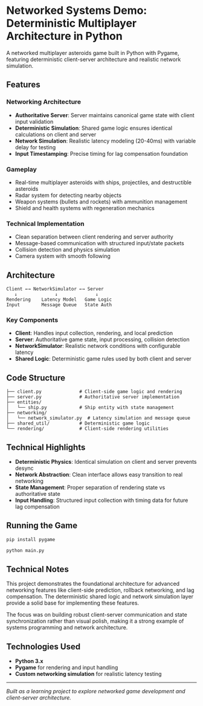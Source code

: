 # Networked Systems Demo: Deterministic Multiplayer Architecture in Python


A networked multiplayer asteroids game built in Python with Pygame, featuring deterministic client-server architecture and realistic network simulation.

## Features

### Networking Architecture
- **Authoritative Server**: Server maintains canonical game state with client input validation
- **Deterministic Simulation**: Shared game logic ensures identical calculations on client and server
- **Network Simulation**: Realistic latency modeling (20-40ms) with variable delay for testing
- **Input Timestamping**: Precise timing for lag compensation foundation

### Gameplay
- Real-time multiplayer asteroids with ships, projectiles, and destructible asteroids
- Radar system for detecting nearby objects
- Weapon systems (bullets and rockets) with ammunition management
- Shield and health systems with regeneration mechanics

### Technical Implementation
- Clean separation between client rendering and server authority
- Message-based communication with structured input/state packets
- Collision detection and physics simulation
- Camera system with smooth following

## Architecture

```
Client ←→ NetworkSimulator ←→ Server
   ↓              ↓              ↓
Rendering    Latency Model   Game Logic
Input        Message Queue   State Auth
```

### Key Components
- **Client**: Handles input collection, rendering, and local prediction
- **Server**: Authoritative game state, input processing, collision detection
- **NetworkSimulator**: Realistic network conditions with configurable latency
- **Shared Logic**: Deterministic game rules used by both client and server

## Code Structure

```
├── client.py              # Client-side game logic and rendering
├── server.py              # Authoritative server implementation  
├── entities/
│   └── ship.py            # Ship entity with state management
├── networking/
│   └── network_simulator.py  # Latency simulation and message queue
├── shared_util/           # Deterministic game logic
└── rendering/             # Client-side rendering utilities
```

## Technical Highlights

- **Deterministic Physics**: Identical simulation on client and server prevents desync
- **Network Abstraction**: Clean interface allows easy transition to real networking
- **State Management**: Proper separation of rendering state vs authoritative state
- **Input Handling**: Structured input collection with timing data for future lag compensation

## Running the Game

```bash
pip install pygame

python main.py
```

## Technical Notes

This project demonstrates the foundational architecture for advanced networking features like client-side prediction, rollback networking, and lag compensation. The deterministic shared logic and network simulation layer provide a solid base for implementing these features.

The focus was on building robust client-server communication and state synchronization rather than visual polish, making it a strong example of systems programming and network architecture.

## Technologies Used

- **Python 3.x**
- **Pygame** for rendering and input handling
- **Custom networking simulation** for realistic latency testing

---

*Built as a learning project to explore networked game development and client-server architecture.*
